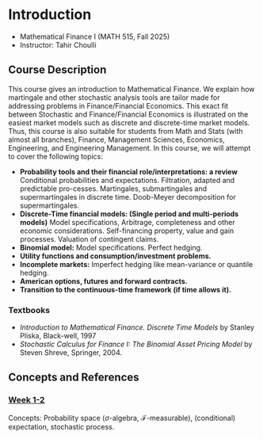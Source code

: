 # Introduction 

- Mathematical Finance I (MATH 515, Fall 2025)
- Instructor: Tahir Choulli

## Course Description

This course gives an introduction to Mathematical Finance. We explain how martingale and other stochastic analysis tools are tailor made for addressing problems in Finance/Financial Economics. This exact fit between Stochastic and Finance/Financial Economics is illustrated on the easiest market models such as discrete and discrete-time market models. Thus, this course is also suitable for students from Math and Stats (with almost all branches), Finance, Management Sciences, Economics, Engineering, and Engineering Management. In this course, we will attempt to cover the following topics:

- **Probability tools and their financial role/interpretations: a review**
Conditional probabilities and expectations. Filtration, adapted and predictable pro-cesses. Martingales, submartingales and supermartingales in discrete time. Doob-Meyer decomposition for supermartingales.
- **Discrete-Time financial models: (Single period and multi-periods models)**
Model specifications, Arbitrage, completeness and other economic considerations. Self-financing property, value and gain processes. Valuation of contingent claims.
- **Binomial model:** Model specifications. Perfect hedging.
- **Utility functions and consumption/investment problems.**
- **Incomplete markets:** Imperfect hedging like mean-variance or quantile hedging.
- **American options, futures and forward contracts.**
- **Transition to the continuous-time framework (if time allows it).**

### Textbooks 

- *Introduction to Mathematical Finance. Discrete Time Models* by Stanley Pliska, Black-well, 1997
- *Stochastic Calculus for Finance I: The Binomial Asset Pricing Model* by Steven Shreve, Springer, 2004.

## Concepts and References

### [Week 1-2](math515_week1.md#week-1-2)

Concepts:  Probability space ($\sigma$-algebra, $\mathcal{F}$-measurable), (conditional) expectation, stochastic process. 

<!-- References: A more in-depth treatment of the topics covered this week can be found in Chapter 2, *Learning theory from first principles* (1).
{.annotate}

1. F. Bach, Learning theory from first principles. in Adaptive computation and machine learning. Cambridge, Massachusetts: The MIT Press, 2024. -->


<!-- ### [Week 2](stat541_week2.md#week-2)

Concepts:  Empirical risk minimization, bias-variance decomposition. 

References: For the bias-variance decomposition see *Introduction to Statistical Learning with R* (ISLR)(1) Section 2.2 and *Elements of Statistical Learning* (ESL)(2) Section 7.3. In particular, equation (7.9) of ESL is essentially the bias-variance decomposition we derived in class, except that we also took an expectation over $x_0$. 
{.annotate}

1. G. James, D. Witten, T. Hastie, and R. Tibshirani, An introduction to statistical learning: with applications in R, Second edition. in Springer texts in statistics. New York: Springer, 2021.
2. T. Hastie, R. Tibshirani, and J. Friedman, The Elements of Statistical Learning. in Springer Series in Statistics. New York, NY: Springer New York, 2009. doi: 10.1007/978-0-387-84858-7.


### [Week 3](stat541_week3.md#week3)

Concepts: Means and covariances of random vectors, orthogonal matrices, the singular value decomposition, the spectral decomposition, the linear regression model, ordinary least squares estimates of regression coefficients, bias and variance of the OLS estimators, prediction interval based on the t-distribution, feature transformations, regression with categorical predictors, interaction effects, overfitting and issues with including too many features, variable selection (AIC and BIC), forward or backward selection.  

References: Section 3.3.1 of Izenman's Modern Multivariate Statistical Techniques (MMST) discusses means and covariances of random vectors; equations (3.92) and (3.93) are very important. MMST also discusses the full SVD in 3.2.6 for a short and wide matrix (take a transpose to get the full SVD for a tall and narrow matrix). The full SVD is almost the same as the thin SVD discussed in class except that the full SVD includes extra, unnecessary rows/columns in the constituent matrix factors. For the rest, see ISLR: 3.1-3.3, 7.1-7.3, 6.1, ESL: 3.1-3.3. 

### [Week 4](stat541_week4.md#week-4)

Concepts: Properties and the various optimization problem formulations of ridge regression and the LASSO, data splitting, K-fold cross-validation, leave-one-out cross-validation.

References: ISLR: 6.2, 5.1, ESL: 3.4, 7.10.

### [Week 5](stat541_week5.md#week-5)

Concepts: Introduction to the logistic function and logistic regression. How to make predictions using a logistic regression model. Finding the beta coefficients in logistic regression via maximum likelihood estimation. 

References: ISLR: 4.1-4.3.  

### [Week 6](stat541_week6.md#week-6) 

Concepts: Linear discriminant analysis (LDA), quadratic discriminant analysis (QDA) and naive Bayes, classification boundaries for multi-class problems. 

References: ISLR: 4.4-4.5. 

### Week 7 – Reading Week

### [Week 8](stat541_week8.md#week-8)

Concepts: Basis functions. Regression splines and counting the number of basis functions. Smoothing spline optimization problem. The smoothing matrix and effective degrees of freedom. Kernel smoothers. Boxcar, Gaussian, and Epanechnikov kernels. The effect of the bandwidth parameter.

References: ISLR: 7.3-7.5, ESL: 5.2, 5.4, Have a look at equation (5.30) to see how smoothing splines can be applied to logistic regression. 6.1-6.2 (Note ISLR does not have any material on kernel smoothing). 

### [Week 9](stat541_week9.md#week-9)

Concepts: Local polynomial regression. Bias of KNN and kernel smoothing near boundaries and near maxima or minima. Smoothing methods for classification. Smoothing methods for higher dimensional features. The importance of standardizing features. The curse of dimensionality. Generalized additive models and the backfitting algorithm.  

References: ISLR: 7.6-7.7, ESL: 6.1.1-6.1.2, 6.3, 9.1.

### [Week 10](stat541_week10.md#week-10)

Concepts: Classification and decision trees (CART). Impurity measures. How to choose how big of a tree to grow. Ensemble methods including model averaging, bagging, and random forests. 

References: ISLR: 8.1, 8.2.1, 8.2.2. ESL: 8.7-8.8, 9.2

### [Week 11 - Guest Lecture](stat541_week11.md#week-11)

Concepts: Projection Pursuit Regression model: ridge functions, showing PPR model as a a universal approximator, and how to fit the PPR model. The study of neural networks – deep learning – is a enormous field. If you are interested in learning more, one canonical reference is this [book](https://www.deeplearningbook.org/). See also the other sections in chapter 10 of ISLR and chapter 11 of ESL. 

### [Week 12](stat541_week12.md#week-12)

Concepts: The idea behind clustering. The k-means algorithm: derivation of the iterations, scaling features, convergence of the algorithm, how to choose k. Hierarchical clustering:  dissimilarity measures between clusters, including complete, average, and single linkage, the dendrogram and how to interpret it, brief discussion on divisive clustering and how clustering can be extended to more exotic objects like DNA sequences. Gaussian mixture models (GMMs). The EM algorithm updates for GMMs and their interpretation. The (tautological) observation that generative models are able to generate, new, never before seen data. Brief mention on the flexibility of GMMs. 

References: ISLR 12.4, 14.4.1-14.3.6, 14.3.12. Neither ISLR or ESL has an extensive discussion on GMM. For this, see Section 9.2, *Pattern Recognition and Machine Learning*(1). 
{.annotate}

1. By Christopher M. Bishop (2006).   

### [Week 13](stat541_week13.md#week-13)

Concepts: Two perspective on PCA as variance maximization or distance minimization of projections. The PCA solution for the optimal projection of points onto an affine subspace. The principal component directions of the affine subspace and the principal component scores of the projected points.  How to use the PC scores in compression, visualization, and as input for supervised learning algorithms.  A discussion of principal components regression that uses the PC scores as input features in a linear regression. The link between the eigenvectors of the sample covariance matrix and the PC directions as well as the eigenvalues and the reconstruction error of PCA. The choice of the dimension k of the affine subspace via scree/elbow plots of the eigenvalues of the sample covariance. 

References: ISLR: 6.3.1, 12.2, ESL: 8.5.1, 14.3.7., 14.5.1. 

### Week 14  -->